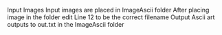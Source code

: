 Input Images
    Input images are placed in ImageAscii folder
    After placing image in the folder edit Line 12 to be the correct filename
Output
    Ascii art outputs to out.txt in the ImageAscii folder
